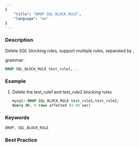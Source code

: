 ```yaml
---
{
    "title": "DROP SQL_BLOCK_RULE",
    "language": "en"
}
---
```


<!--
Licensed to the Apache Software Foundation (ASF) under one
or more contributor license agreements.  See the NOTICE file
distributed with this work for additional information
regarding copyright ownership.  The ASF licenses this file
to you under the Apache License, Version 2.0 (the
"License"); you may not use this file except in compliance
with the License.  You may obtain a copy of the License at

  http://www.apache.org/licenses/LICENSE-2.0

Unless required by applicable law or agreed to in writing,
software distributed under the License is distributed on an
"AS IS" BASIS, WITHOUT WARRANTIES OR CONDITIONS OF ANY
KIND, either express or implied.  See the License for the
specific language governing permissions and limitations
under the License.
-->


### Description

Delete SQL blocking rules, support multiple rules, separated by ,

grammar:

```sql
DROP SQL_BLOCK_RULE test_rule1,...
```

### Example

1. Delete the test_rule1 and test_rule2 blocking rules

    ```sql
    mysql> DROP SQL_BLOCK_RULE test_rule1,test_rule2;
    Query OK, 0 rows affected (0.00 sec)
    ```

### Keywords

```text
DROP, SQL_BLOCK_RULE
```

### Best Practice
